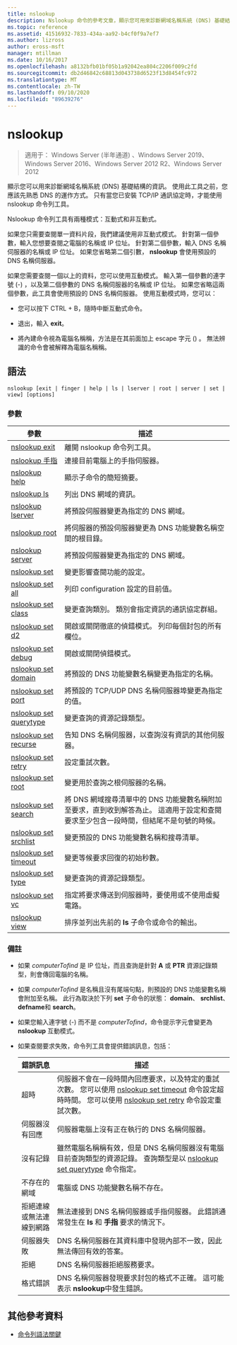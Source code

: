 ```yaml
---
title: nslookup
description: Nslookup 命令的參考文章，顯示您可用來診斷網域名稱系統 (DNS) 基礎結構的資訊。
ms.topic: reference
ms.assetid: 41516932-7833-434a-aa92-b4cf0f9a7ef7
ms.author: lizross
author: eross-msft
manager: mtillman
ms.date: 10/16/2017
ms.openlocfilehash: a8132bfb01bf05b1a92042ea804c2206f009c2fd
ms.sourcegitcommit: db2d46842c68813d043738d6523f13d8454fc972
ms.translationtype: MT
ms.contentlocale: zh-TW
ms.lasthandoff: 09/10/2020
ms.locfileid: "89639276"
---
```

# <a name="nslookup"></a>nslookup

> 適用于： Windows Server (半年通道) 、Windows Server 2019、Windows Server 2016、Windows Server 2012 R2、Windows Server 2012

顯示您可以用來診斷網域名稱系統 (DNS) 基礎結構的資訊。 使用此工具之前，您應該先熟悉 DNS 的運作方式。 只有當您已安裝 TCP/IP 通訊協定時，才能使用 nslookup 命令列工具。

Nslookup 命令列工具有兩種模式：互動式和非互動式。

如果您只需要查閱單一資料片段，我們建議使用非互動式模式。 針對第一個參數，輸入您想要查閱之電腦的名稱或 IP 位址。 針對第二個參數，輸入 DNS 名稱伺服器的名稱或 IP 位址。 如果您省略第二個引數， **nslookup** 會使用預設的 DNS 名稱伺服器。

如果您需要查閱一個以上的資料，您可以使用互動模式。 輸入第一個參數的連字號 (-) ，以及第二個參數的 DNS 名稱伺服器的名稱或 IP 位址。 如果您省略這兩個參數，此工具會使用預設的 DNS 名稱伺服器。 使用互動模式時，您可以：

- 您可以按下 CTRL + B，隨時中斷互動式命令。

- 退出，輸入 **exit**。

- 將內建命令視為電腦名稱稱，方法是在其前面加上 escape 字元 (\) 。 無法辨識的命令會被解釋為電腦名稱稱。

## <a name="syntax"></a>語法

```
nslookup [exit | finger | help | ls | lserver | root | server | set | view] [options]
```

### <a name="parameters"></a>參數

| 參數 | 描述 |
| --------- | ----------- |
| [nslookup exit](nslookup-exit-command.md) | 離開 nslookup 命令列工具。 |
| [nslookup 手指](nslookup-finger-command.md) | 連接目前電腦上的手指伺服器。 |
| [nslookup help](nslookup-help.md) | 顯示子命令的簡短摘要。 |
| [nslookup ls](nslookup-ls.md) | 列出 DNS 網域的資訊。 |
| [nslookup lserver](nslookup-lserver.md) | 將預設伺服器變更為指定的 DNS 網域。 |
| [nslookup root](nslookup-root.md) | 將伺服器的預設伺服器變更為 DNS 功能變數名稱空間的根目錄。 |
| [nslookup server](nslookup-server.md) | 將預設伺服器變更為指定的 DNS 網域。 |
| [nslookup set](nslookup-set.md) | 變更影響查閱功能的設定。 |
| [nslookup set all](nslookup-set-all.md) | 列印 configuration 設定的目前值。 |
| [nslookup set class](nslookup-set-class.md) | 變更查詢類別。 類別會指定資訊的通訊協定群組。 |
| [nslookup set d2](nslookup-set-d2.md) | 開啟或關閉徹底的偵錯模式。 列印每個封包的所有欄位。 |
| [nslookup set debug](nslookup-set-debug.md) | 開啟或關閉偵錯模式。 |
| [nslookup set domain](nslookup-set-domain.md) | 將預設的 DNS 功能變數名稱變更為指定的名稱。 |
| [nslookup set port](nslookup-set-port.md) | 將預設的 TCP/UDP DNS 名稱伺服器埠變更為指定的值。 |
| [nslookup set querytype](nslookup-set-querytype.md) | 變更查詢的資源記錄類型。 |
| [nslookup set recurse](nslookup-set-recurse.md) | 告知 DNS 名稱伺服器，以查詢沒有資訊的其他伺服器。 |
| [nslookup set retry](nslookup-set-retry.md) | 設定重試次數。 |
| [nslookup set root](nslookup-set-root.md) | 變更用於查詢之根伺服器的名稱。 |
| [nslookup set search](nslookup-set-search.md) | 將 DNS 網域搜尋清單中的 DNS 功能變數名稱附加至要求，直到收到解答為止。 這適用于設定和查閱要求至少包含一段時間，但結尾不是句號的時候。 |
| [nslookup set srchlist](nslookup-set-srchlist.md) | 變更預設的 DNS 功能變數名稱和搜尋清單。 |
| [nslookup set timeout](nslookup-set-timeout.md) | 變更等候要求回復的初始秒數。 |
| [nslookup set type](nslookup-set-type.md) | 變更查詢的資源記錄類型。 |
| [nslookup set vc](nslookup-set-vc.md) | 指定將要求傳送到伺服器時，要使用或不使用虛擬電路。 |
| [nslookup view](nslookup-view.md) | 排序並列出先前的 **ls** 子命令或命令的輸出。 |

### <a name="remarks"></a>備註

- 如果 *computerTofind* 是 IP 位址，而且查詢是針對 **A** 或 **PTR** 資源記錄類型，則會傳回電腦的名稱。

- 如果 *computerTofind* 是名稱且沒有尾端句點，則預設的 DNS 功能變數名稱會附加至名稱。 此行為取決於下列 **set** 子命令的狀態： **domain**、 **srchlist**、 **defname**和 **search**。

- 如果您輸入連字號 (-) 而不是 *computerTofind*，命令提示字元會變更為 **nslookup** 互動模式。

- 如果查閱要求失敗，命令列工具會提供錯誤訊息，包括：

  | 錯誤訊息 | 描述 |
  | ------------- | ----------- |
  | 超時 |伺服器不會在一段時間內回應要求，以及特定的重試次數。 您可以使用 [nslookup set timeout](nslookup-set-timeout.md) 命令設定超時時間。 您可以使用 [nslookup set retry](nslookup-set-retry.md) 命令設定重試次數。 |
  | 伺服器沒有回應 | 伺服器電腦上沒有正在執行的 DNS 名稱伺服器。 |
  | 沒有記錄 | 雖然電腦名稱稱有效，但是 DNS 名稱伺服器沒有電腦目前查詢類型的資源記錄。 查詢類型是以 [nslookup set querytype](nslookup-set-querytype.md) 命令指定。 |
  | 不存在的網域 | 電腦或 DNS 功能變數名稱不存在。 |
  | 拒絕連線或無法連線到網路 | 無法連接到 DNS 名稱伺服器或手指伺服器。 此錯誤通常發生在 **ls** 和 **手指** 要求的情況下。 |
  | 伺服器失敗 | DNS 名稱伺服器在其資料庫中發現內部不一致，因此無法傳回有效的答案。 |
  | 拒絕 | DNS 名稱伺服器拒絕服務要求。 |
  | 格式錯誤 | DNS 名稱伺服器發現要求封包的格式不正確。 這可能表示 **nslookup**中發生錯誤。 |

## <a name="additional-references"></a>其他參考資料

- [命令列語法關鍵](command-line-syntax-key.md)
